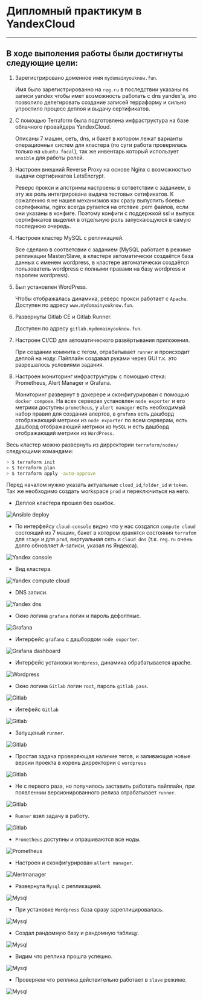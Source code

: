 
# Дипломный практикум в YandexCloud

------

## В ходе выполения работы были достигнуты следующие цели:

1. Зарегистрировано доменное имя `mydomainyouknow.fun`.

    Имя было зарегистрированно на `reg.ru` в последствии указаны ns записи yandex чтобы имет возможность работать с dns yandex'a, это позволило делегировать создание записей терраформу и сильно упростило процесс деплоя и выдачу сертификатов.
    
2. C помощью Terraform была подготовлена инфраструктура на базе облачного провайдера YandexCloud.

    Описаны 7 машин, сеть, dns, и бакет в котором лежат варианты операционных систем для кластера (по сути работа проверялась только на `ubuntu focal`), так же инвентарь который использует `ansible` для работы ролей. 

4. Настроен внешний Reverse Proxy на основе Nginx с возможностью выдачи сертификатов LetsEncrypt.

    Реверс прокси и апстримы настроены в сответствии с заданием, в эту же роль интегрирована выдача тестовых сетификатов. К сожалению я не нашел механизмов как сразу выпустить боевые сертификаты, nginx всегда ругается на отствие .pem файлов, если они указаны в конфиге. Поэтому конфиги с поддержкой ssl и выпуск сертификатов выделил в отдельную роль запускающуюся в самую последнюю очередь. 

6. Настроен кластер MySQL с репликацией.

    Все сделано в соответсвии с заданием (MySQL работает в режиме репликации Master/Slave,
в кластере автоматически создаётся база данных c именем wordpress, в кластере автоматически создаётся пользователь wordpress с полными правами на базу wordpress и паролем wordpress).

8. Был установлен WordPress.

    Чтобы отображалась динамика, реверс прокси работает с `Apache`. Доступен по адресу `www.mydomainyouknow.fun`.

9. Развернуты Gitlab CE и Gitlab Runner.

    Доступен по адресу `gitlab.mydomainyouknow.fun`.

11. Настроен CI/CD для автоматического развёртывания приложения.

    При создании коммита с тегом, отрабатывает `runner` и происходит деплой на ноду. Пайплайн создавал руками через GUI т.к. это разрешалось условиями задания. 

13. Настроен мониторинг инфраструктуры с помощью стека: Prometheus, Alert Manager и Grafana.

    Мониторинг развернут в докерере и сконфигурирован с помощью `docker compose`. На всех серверах установлен `node exporter` и его метрики доступны `prometheus`, у `alert manager` есть необходимый набор правил для создания алертов, в `grafana` есть дашборд отображающий метрики из `node exporter` по всем серверам, есть дашборд отображающий метрики из `MySQL` и есть дашборд отображающий метрики из `WordPress`.


Весь кластер можно развернуть из дирректории `terraform/nodes/` следующими командами:

```bash 
> $ terraform init
> $ terraform plan
> $ terraform apply -auto-approve
```

Перед началом нужно указать актуальные `cloud_id`,`folder_id` и `token`. 
Так же необходимо создать workspace `prod` и переключиться на него. 


* Деплой кластера прошел без ошибок.

![Ansible deploy](https://github.com/L1qu1dVacuum/netology_diploma/blob/master/src/01_deploy_01.png)

* По интерфейсу `cloud-console` видно что у нас создался `compute cloud` состоящий из 7 машин, бакет в котором хранятся состояния `terrafom` для `stage` и для `prod`, виртуальная сеть и `cloud dns` (т.к. `reg.ru` очень долго обновляет A-записи, указал ns Яндекса).

![Yandex console](https://github.com/L1qu1dVacuum/netology_diploma/blob/master/src/02_console_01.png)

* Вид кластера.

![Yandex compute cloud](https://github.com/L1qu1dVacuum/netology_diploma/blob/master/src/03_compute_cloud_01.png)

* DNS записи.

![Yandex dns](https://github.com/L1qu1dVacuum/netology_diploma/blob/master/src/04_dns_01.png)

* Окно логина `grafana` логин и пароль дефолтные.

![Grafana](https://github.com/L1qu1dVacuum/netology_diploma/blob/master/src/05_grafana_01.png)

* Интерфейс `grafana` с дашбордом `node exporter`.

![Grafana dashboard](https://github.com/L1qu1dVacuum/netology_diploma/blob/master/src/05_grafana_02.png)

* Интерфейс установки `Wordpress`, динамика обрабатывается apache.

![Wordpress](https://github.com/L1qu1dVacuum/netology_diploma/blob/master/src/06_wordpress_01.png)

* Окно логина `Gitlab` логин `root`, пароль `gitlab_pass`.

![Gitlab](https://github.com/L1qu1dVacuum/netology_diploma/blob/master/src/08_gitlab_01.png)

* Интефейс `Gitlab`

![Gitlab](https://github.com/L1qu1dVacuum/netology_diploma/blob/master/src/08_gitlab_02.png)

* Запущеный `runner`.

![Gitlab](https://github.com/L1qu1dVacuum/netology_diploma/blob/master/src/08_gitlab_03.png)

* Простая задача проверяющая наличие тегов, и заливающая новые версии проекта в корень дирректории с `wordpress`

![Gitlab](https://github.com/L1qu1dVacuum/netology_diploma/blob/master/src/08_gitlab_04.png)

* Не с первого раза, но получилось заставить работать пайплайн, при появленнии версионированного релиза отрабатывает `runner`.

![Gitlab](https://github.com/L1qu1dVacuum/netology_diploma/blob/master/src/08_gitlab_05.png)

* `Runner` взял задачу в работу.

![Gitlab](https://github.com/L1qu1dVacuum/netology_diploma/blob/master/src/08_gitlab_06.png)

* `Prometheus` доступны и опрашиваются все ноды.

![Prometheus](https://github.com/L1qu1dVacuum/netology_diploma/blob/master/src/09_prometheus_01.png)

* Настроен и сконфигурирован `allert manager`.

![Alertmanager](https://github.com/L1qu1dVacuum/netology_diploma/blob/master/src/10_alertmanager_01.png)

* Развернута `Mysql` с репликацией.

![Mysql](https://github.com/L1qu1dVacuum/netology_diploma/blob/master/src/11_mysql_01.png)

* При установке `Wordpress` база сразу зареплицировалась. 

![Mysql](https://github.com/L1qu1dVacuum/netology_diploma/blob/master/src/11_mysql_02.png)

* Создал рандомную базу и рандомную таблицу.

![Mysql](https://github.com/L1qu1dVacuum/netology_diploma/blob/master/src/11_mysql_03.png)

* Видим что реплика прошла успешно.

![Mysql](https://github.com/L1qu1dVacuum/netology_diploma/blob/master/src/11_mysql_04.png)

* Проверяем что реплика действительно работает в `slave` режиме.

![Mysql](https://github.com/L1qu1dVacuum/netology_diploma/blob/master/src/11_mysql_05.png)

